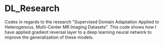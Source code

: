 # DL_Research

Codes in regards to the research "Supervised Domain Adaptation Applied to Heterogenous, Multi-Center MR Imaging Datasets".
This code shows how I have applied gradient reversal layer to a deep learning neural network to improve the generalization of these models.
